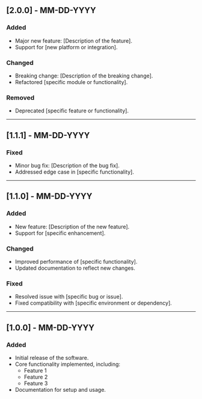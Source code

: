 ## [2.0.0] - MM-DD-YYYY
### Added
- Major new feature: [Description of the feature].
- Support for [new platform or integration].

### Changed
- Breaking change: [Description of the breaking change].
- Refactored [specific module or functionality].

### Removed
- Deprecated [specific feature or functionality].

---

## [1.1.1] - MM-DD-YYYY
### Fixed
- Minor bug fix: [Description of the bug fix].
- Addressed edge case in [specific functionality].

---

## [1.1.0] - MM-DD-YYYY
### Added
- New feature: [Description of the new feature].
- Support for [specific enhancement].

### Changed
- Improved performance of [specific functionality].
- Updated documentation to reflect new changes.

### Fixed
- Resolved issue with [specific bug or issue].
- Fixed compatibility with [specific environment or dependency].

---

## [1.0.0] - MM-DD-YYYY
### Added
- Initial release of the software.
- Core functionality implemented, including:
  - Feature 1
  - Feature 2
  - Feature 3
- Documentation for setup and usage.